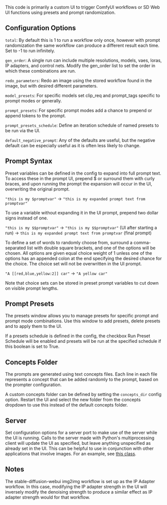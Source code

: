 This code is primarily a custom UI to trigger ComfyUI workflows or SD Web UI functions using presets and prompt randomization.

## Configuration Options

`total`: By default this is 1 to run a workflow only once, however with prompt randomization the same workflow can produce a different result each time. Set to -1 to run infinitely.

`gen_order`: A single run can include multiple resolutions, models, vaes, loras, IP adapters, and control nets. Modify the gen_order list to set the order in which these combinations are run.

`redo_parameters`: Redo an image using the stored workflow found in the image, but with desired different parameters.

`model_presets`: For specific models set clip_req and prompt_tags specific to prompt modes or generally.

`prompt_presets`: For specific prompt modes add a chance to prepend or append tokens to the prompt.

`prompt_presets_schedule`: Define an iteration schedule of named presets to be run via the UI.

`default_negative_prompt`: Any of the defaults are useful, but the negative default can be especially useful as it is often less likely to change.

## Prompt Syntax

Preset variables can be defined in the config to expand into full prompt text. To access these in the prompt UI, prepend $ or surround them with curly braces, and upon running the prompt the expansion will occur in the UI, overwriting the original prompt.

`"this is my $promptvar"` -> `"this is my expanded prompt text from promptvar"`

To use a variable without expanding it in the UI prompt, prepend two dollar signs instead of one.

`"this is my $$promptvar"` -> `"this is my $$promptvar"` (UI after starting a run) -> `this is my expanded prompt text from promptvar` (final prompt)

To define a set of words to randomly choose from, surround a comma-separated list with double square brackets, and one of the options will be chosen. All options are given equal choice weight of 1 unless one of the options has an appended colon at the end specifying the desired chance for the choice. The choice set will not be overwritten in the UI prompt.

`"A [[red,blue,yellow:2]] car"` -> `"A yellow car"`

Note that choice sets can be stored in preset prompt variables to cut down on visible prompt lengths.

## Prompt Presets

The presets window allows you to manage presets for specific prompt and prompt mode combinations. Use this window to add presets, delete presets and to apply them to the UI.

If a presets schedule is defined in the config, the checkbox Run Preset Schedule will be enabled and presets will be run at the specified schedule if this boolean is set to True.

## Concepts Folder

The prompts are generated using text concepts files. Each line in each file represents a concept that can be added randomly to the prompt, based on the prompter configuration.

A custom concepts folder can be defined by setting the `concepts_dir` config option. Restart the UI and select the new folder from the concepts dropdown to use this instead of the default concepts folder.

## Server

Set configuration options for a server port to make use of the server while the UI is running. Calls to the server made with Python's multiprocessing client will update the UI as specified, but leave anything unspecified as already set in the UI. This can be helpful to use in conjunction with other applications that involve images. For an example, see [this class](https://github.com/tomhallmain/simple_image_compare/blob/master/extensions/sd_runner_client.py).

## Notes

The stable-diffusion-webui img2img workflow is set up as the IP Adapter workflow. In this case, modifying the IP adapter strength in the UI will inversely modify the denoising strength to produce a similar effect as IP adapter strength would for that workflow.


